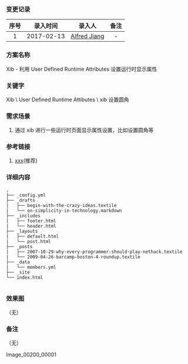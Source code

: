 ### 变更记录

| 序号 | 录入时间 | 录入人 | 备注 |
|:--------:|:--------:|:--------:|:--------:|
| 1 | 2017-02-13 | [Alfred Jiang](https://github.com/viktyz) | - |

### 方案名称

Xib - 利用 User Defined Runtime Attributes 设置运行时显示属性

### 关键字

Xib \ User Defined Runtime Attibutes \ xib 设置圆角

### 需求场景

1. 通过 xib 进行一些运行时页面显示属性设置，比如设置圆角等

### 参考链接

1. [xxx](xxx)(推荐)

### 详细内容

```
.
├── _config.yml
├── _drafts
|   ├── begin-with-the-crazy-ideas.textile
|   └── on-simplicity-in-technology.markdown
├── _includes
|   ├── footer.html
|   └── header.html
├── _layouts
|   ├── default.html
|   └── post.html
├── _posts
|   ├── 2007-10-29-why-every-programmer-should-play-nethack.textile
|   └── 2009-04-26-barcamp-boston-4-roundup.textile
├── _data
|   └── members.yml
├── _site
└── index.html
```


```objectivec\xml\shell\python\java\php\html
```

### 效果图
（无）

### 备注
（无）

Image_00200_00001
